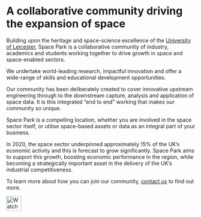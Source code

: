 # A collaborative community driving the expansion of space

Building upon the heritage and space-science excellence of the [University of Leicester](https://www.space-park.co.uk/about/university-of-leicester/), Space Park is a collaborative community of industry, academics and students working together to drive growth in space and space-enabled sectors.

We undertake world-leading research, impactful innovation and offer a wide-range of skills and educational development opportunities.

Our community has been deliberately created to cover innovative upstream engineering through to the downstream capture, analysis and application of space data. It is this integrated “end to end” working that makes our community so unique.

Space Park is a compelling location, whether you are involved in the space sector itself, or utilise space-based assets or data as an integral part of your business.

In 2020, the space sector underpinned approximately 15% of the UK’s economic activity and this is forecast to grow significantly. Space Park aims to support this growth, boosting economic performance in the region, while becoming a strategically important asset in the delivery of the UK’s industrial competitiveness.

To learn more about how you can join our community, [contact us](https://www.space-park.co.uk/contact-us/) to find out more.

[<img alt="Watch the Video" width="40px" src="images/Qu7MY2_Xf6Q.jpg" />](https://www.youtube.com/watch?v=Qu7MY2_Xf6Q)
